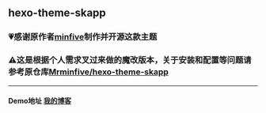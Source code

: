 ## hexo-theme-skapp
### 💗感谢原作者[minfive](https://github.com/Mrminfive)制作并开源这款主题
### ⚠这是根据个人需求叉过来做的魔改版本，关于安装和配置等问题请参考原仓库[Mrminfive/hexo-theme-skapp](https://github.com/Mrminfive/hexo-theme-skapp)

***

#### Demo地址 [我的博客](foxa.cc:88)



